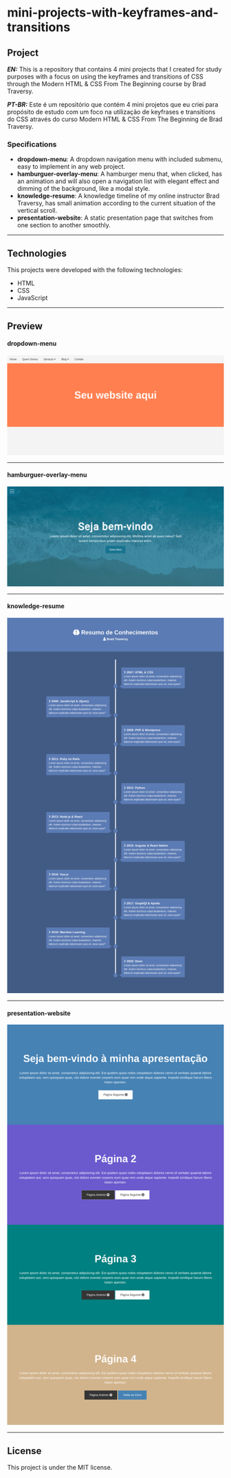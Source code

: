 # mini-projects-with-keyframes-and-transitions

## Project

***EN:*** This is a repository that contains 4 mini projects that I created for study purposes with a focus on using the keyframes and transitions of CSS through the Modern HTML & CSS From The Beginning course by Brad Traversy.

***PT-BR:*** Este é um repositório que contém 4 mini projetos que eu criei para propósito de estudo com um foco na utilização de keyfrases e transitions do CSS através do curso Modern HTML & CSS From The Beginning de Brad Traversy.

### Specifications
- **dropdown-menu**: A dropdown navigation menu with included submenu, easy to implement in any web project.
- **hamburguer-overlay-menu**: A hamburger menu that, when clicked, has an animation and will also open a navigation list with elegant effect and dimming of the background, like a modal style.
- **knowledge-resume**: A knowledge timeline of my online instructor Brad Traversy, has small animation according to the current situation of the vertical scroll.
- **presentation-website**: A static presentation page that switches from one section to another smoothly.
***

## Technologies

This projects were developed with the following technologies:

- HTML
- CSS
- JavaScript
***
 
## Preview
#### dropdown-menu
![dropdown-menu](preview-one.png)
***
#### hamburguer-overlay-menu
![hamburguer-overlay-menu](preview-two.png)
***
#### knowledge-resume
![knowledge-resume](preview-three.png)
***
#### presentation-website
![presentation-website](preview-four.png)
***

## License

This project is under the MIT license.
